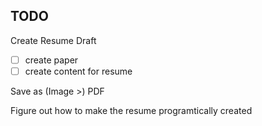 ## TODO

Create Resume Draft

- [ ] create paper
- [ ] create content for resume

Save as (Image >) PDF

Figure out how to make the resume programtically created

